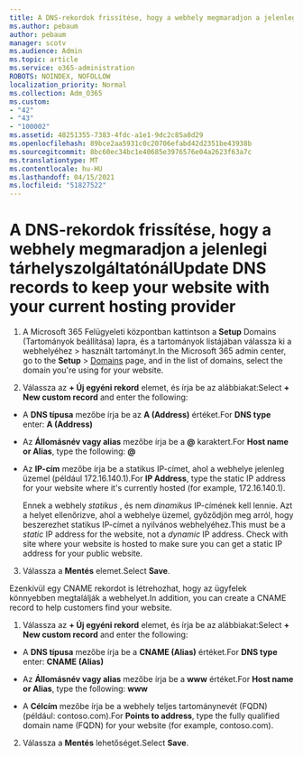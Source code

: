```yaml
---
title: A DNS-rekordok frissítése, hogy a webhely megmaradjon a jelenlegi tárhelyszolgáltatónál
ms.author: pebaum
author: pebaum
manager: scotv
ms.audience: Admin
ms.topic: article
ms.service: o365-administration
ROBOTS: NOINDEX, NOFOLLOW
localization_priority: Normal
ms.collection: Adm_O365
ms.custom:
- "42"
- "43"
- "100002"
ms.assetid: 48251355-7383-4fdc-a1e1-9dc2c85a8d29
ms.openlocfilehash: 89bce2aa5931c0c20706efabd42d2351be43938b
ms.sourcegitcommit: 8bc60ec34bc1e40685e3976576e04a2623f63a7c
ms.translationtype: MT
ms.contentlocale: hu-HU
ms.lasthandoff: 04/15/2021
ms.locfileid: "51827522"
---
```

# <a name="update-dns-records-to-keep-your-website-with-your-current-hosting-provider"></a><span data-ttu-id="1beba-102">A DNS-rekordok frissítése, hogy a webhely megmaradjon a jelenlegi tárhelyszolgáltatónál</span><span class="sxs-lookup"><span data-stu-id="1beba-102">Update DNS records to keep your website with your current hosting provider</span></span>

1. <span data-ttu-id="1beba-103">A Microsoft 365 Felügyeleti központban kattintson a **Setup** Domains (Tartományok beállítása) lapra, és a tartományok listájában válassza ki a webhelyéhez  >  [](https://admin.microsoft.com/Adminportal#/Domains) használt tartományt.</span><span class="sxs-lookup"><span data-stu-id="1beba-103">In the Microsoft 365 admin center, go to the **Setup** > [Domains](https://admin.microsoft.com/Adminportal#/Domains) page, and in the list of domains, select the domain you're using for your website.</span></span>

2. <span data-ttu-id="1beba-104">Válassza az **+ Új egyéni rekord** elemet, és írja be az alábbiakat:</span><span class="sxs-lookup"><span data-stu-id="1beba-104">Select **+ New custom record** and enter the following:</span></span>

  - <span data-ttu-id="1beba-105">A **DNS típusa** mezőbe írja be az **A (Address)** értéket.</span><span class="sxs-lookup"><span data-stu-id="1beba-105">For **DNS type** enter: **A (Address)**</span></span>

  - <span data-ttu-id="1beba-106">Az **Állomásnév vagy alias** mezőbe írja be a **@** karaktert.</span><span class="sxs-lookup"><span data-stu-id="1beba-106">For **Host name or Alias**, type the following: **@**</span></span>

  - <span data-ttu-id="1beba-107">Az **IP-cím** mezőbe írja be a statikus IP-címet, ahol a webhelye jelenleg üzemel (például 172.16.140.1).</span><span class="sxs-lookup"><span data-stu-id="1beba-107">For **IP Address**, type the static IP address for your website where it's currently hosted (for example, 172.16.140.1).</span></span>

    <span data-ttu-id="1beba-p101">Ennek a webhely  *statikus*  , és nem  *dinamikus*  IP-címének kell lennie. Azt a helyet ellenőrizve, ahol a webhelye üzemel, győződjön meg arról, hogy beszerezhet statikus IP-címet a nyilvános webhelyéhez.</span><span class="sxs-lookup"><span data-stu-id="1beba-p101">This must be a  *static*  IP address for the website, not a  *dynamic*  IP address. Check with site where your website is hosted to make sure you can get a static IP address for your public website.</span></span>

3. <span data-ttu-id="1beba-110">Válassza a **Mentés** elemet.</span><span class="sxs-lookup"><span data-stu-id="1beba-110">Select **Save**.</span></span>

<span data-ttu-id="1beba-111">Ezenkívül egy CNAME rekordot is létrehozhat, hogy az ügyfelek könnyebben megtalálják a webhelyet.</span><span class="sxs-lookup"><span data-stu-id="1beba-111">In addition, you can create a CNAME record to help customers find your website.</span></span>
  
1. <span data-ttu-id="1beba-112">Válassza az **+ Új egyéni rekord** elemet, és írja be az alábbiakat:</span><span class="sxs-lookup"><span data-stu-id="1beba-112">Select **+ New custom record** and enter the following:</span></span>

  - <span data-ttu-id="1beba-113">A **DNS típusa** mezőbe írja be a **CNAME (Alias)** értéket.</span><span class="sxs-lookup"><span data-stu-id="1beba-113">For **DNS type** enter: **CNAME (Alias)**</span></span>

  - <span data-ttu-id="1beba-114">Az **Állomásnév vagy alias** mezőbe írja be a **www** értéket.</span><span class="sxs-lookup"><span data-stu-id="1beba-114">For **Host name or Alias**, type the following: **www**</span></span>

  - <span data-ttu-id="1beba-115">A **Célcím** mezőbe írja be a webhely teljes tartománynevét (FQDN) (például: contoso.com).</span><span class="sxs-lookup"><span data-stu-id="1beba-115">For **Points to address**, type the fully qualified domain name (FQDN) for your website (for example, contoso.com).</span></span>

2. <span data-ttu-id="1beba-116">Válassza a **Mentés** lehetőséget.</span><span class="sxs-lookup"><span data-stu-id="1beba-116">Select **Save**.</span></span>
